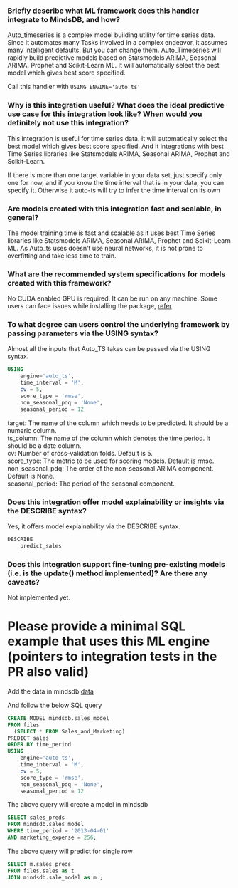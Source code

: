 ### Briefly describe what ML framework does this handler integrate to MindsDB, and how?
Auto_timeseries is a complex model building utility for time series data. Since it automates many 
Tasks involved in a complex endeavor, it assumes many intelligent defaults. But you can change them. 
Auto_Timeseries will rapidly build predictive models based on Statsmodels ARIMA, Seasonal ARIMA, Prophet 
and Scikit-Learn ML. It will automatically select the best model which gives best score specified.



Call this handler with
`USING ENGINE='auto_ts'` 

### Why is this integration useful? What does the ideal predictive use case for this integration look like? When would you definitely not use this integration?
This integration is useful for time series data. It will automatically select the best model which gives best score specified. And it integrations with best Time Series 
libraries like Statsmodels ARIMA, Seasonal ARIMA, Prophet and Scikit-Learn.

If there is more than one target variable in your data set, just specify only one for now, and if you know the time interval that is in your data, you can specify it.
Otherwise it auto-ts will try to infer the time interval on its own

### Are models created with this integration fast and scalable, in general?
The model training time is fast and scalable as it uses best Time Series libraries like Statsmodels ARIMA, Seasonal ARIMA, Prophet and Scikit-Learn ML.
As Auto_ts uses doesn't use neural networks, it is not prone to overfitting and take less time to train.


### What are the recommended system specifications for models created with this framework?
No CUDA enabled GPU is required. It can be run on any machine. 
Some users can face issues while installing the package, [refer](https://github.com/AutoViML/Auto_TS#install)

### To what degree can users control the underlying framework by passing parameters via the USING syntax?
Almost all the inputs that Auto_TS takes can be passed via the USING syntax. 


``` sql
USING
    engine='auto_ts',
    time_interval = 'M',
    cv = 5,
    score_type = 'rmse',
    non_seasonal_pdq = 'None',
    seasonal_period = 12
```
target: The name of the column which needs to be predicted. It should be a numeric column.<br>
ts_column: The name of the column which denotes the time period. It should be a date column.<br>
cv: Number of cross-validation folds. Default is 5.<br>
score_type: The metric to be used for scoring models. Default is rmse.<br>
non_seasonal_pdq: The order of the non-seasonal ARIMA component. Default is None.<br>
seasonal_period: The period of the seasonal component.<br>


### Does this integration offer model explainability or insights via the DESCRIBE syntax?
Yes, it offers model explainability via the DESCRIBE syntax. 

``` sql
DESCRIBE
    predict_sales
```

### Does this integration support fine-tuning pre-existing models (i.e. is the update() method implemented)? Are there any caveats?
Not implemented yet.


# Please provide a minimal SQL example that uses this ML engine (pointers to integration tests in the PR also valid)
Add the data in mindsdb [data](https://drive.google.com/drive/folders/1qPHpsmIuSvC1FiMB5Y1kOh3rFp4Pv-3A?usp=sharing)

And follow the below SQL query

``` sql
CREATE MODEL mindsdb.sales_model
FROM files
  (SELECT * FROM Sales_and_Marketing)
PREDICT sales
ORDER BY time_period
USING
    engine='auto_ts',
    time_interval = 'M',
    cv = 5,
    score_type = 'rmse',
    non_seasonal_pdq = 'None',
    seasonal_period = 12
```
The above query will create a model in mindsdb

``` sql
SELECT sales_preds
FROM mindsdb.sales_model
WHERE time_period = '2013-04-01'
AND marketing_expense = 256;
```
The above query will predict for single row

```sql
SELECT m.sales_preds
FROM files.sales as t
JOIN mindsdb.sale_model as m ;
```

